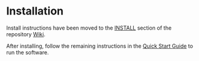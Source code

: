 # Installation

Install instructions have been moved to the [INSTALL](https://github.com/Bytecash-Network/bytecash-blockchain/wiki/INSTALL) section of the repository [Wiki](https://github.com/Bytecash-Network/bytecash-blockchain/wiki).

After installing, follow the remaining instructions in the
[Quick Start Guide](https://github.com/Bytecash-Network/bytecash-blockchain/wiki/Quick-Start-Guide)
to run the software.
